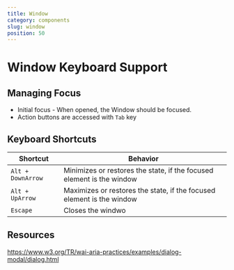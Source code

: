 ```yaml
---
title: Window
category: components
slug: window
position: 50
---
```

# Window Keyboard Support

## Managing Focus

- Initial focus - When opened, the Window should be focused.
- Action buttons are accessed with `Tab` key

## Keyboard Shortcuts

| Shortcut | Behavior |
|---------------------|---------------------|
|`Alt + DownArrow`| Minimizes or restores the state, if the focused element is the window |
|`Alt + UpArrow`| Maximizes or restores the state, if the focused element is the window|
|`Escape`| Closes the windwo|

## Resources

https://www.w3.org/TR/wai-aria-practices/examples/dialog-modal/dialog.html
